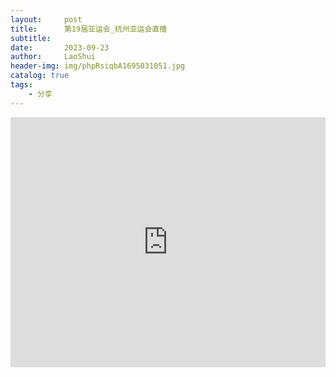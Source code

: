 ```yaml
---
layout:     post
title:      第19届亚运会_杭州亚运会直播
subtitle:   
date:       2023-09-23
author:     LaoShui
header-img: img/phpRsiqbA1695031051.jpg
catalog: true
tags:
    - 分享
---
```


<iframe style="width: 100%;height: 400px;" src="https://www.bilibili.com/blackboard/live/live-activity-player.html?cid=23175826&quality=0" frameborder="no"    framespacing="0" scrolling="no" allow="autoplay; encrypted-media" allowfullscreen="true"></iframe>
